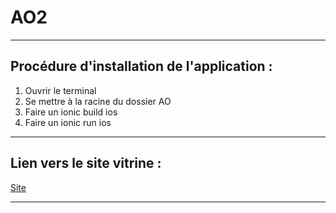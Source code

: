 # AO2

---

## Procédure d'installation de l'application :

1. Ouvrir le terminal
2. Se mettre à la racine du dossier AO
3. Faire un ionic build ios
4. Faire un ionic run ios

---

## Lien vers le site vitrine : 

[Site](https://www.google.com)

---